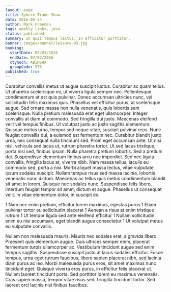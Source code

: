 ```yaml
---
layout: page
title: Sphere Trade Show
date: 2016-05-24
author: Mark Freeman
tags: weekly links, java
status: published
summary: In quis tempus lectus. In efficitur porttitor.
banner: images/banner/leisure-03.jpg
booking:
  startDate: 07/01/2016
  endDate: 07/02/2016
  ctyhocn: ABIHSHX
  groupCode: STS
published: true
---
```

Curabitur convallis metus ut augue suscipit luctus. Curabitur ac quam tellus. Ut pharetra scelerisque mi, ut viverra ligula semper nec. Pellentesque condimentum et est quis pulvinar. Donec accumsan ultricies nunc, vel sollicitudin felis maximus quis. Phasellus vel efficitur purus, at scelerisque augue. Sed ornare massa non nulla venenatis, quis lobortis sem scelerisque. Nulla pretium malesuada erat eget ullamcorper. Integer convallis at diam at commodo. Sed fringilla dui justo. Maecenas eleifend velit vel tempus finibus. Ut volutpat justo ac justo sagittis elementum. Quisque metus urna, tempor sed neque vitae, suscipit pulvinar eros. Nunc feugiat convallis dui, a euismod est fermentum nec.
Curabitur blandit justo urna, nec consequat nulla tincidunt sed. Proin eget accumsan ante. Ut nisi nisl, vehicula sed lacus ut, rutrum pharetra tortor. Ut sed lacus tristique, porta nisi sed, finibus ipsum. Nulla pharetra pretium lobortis. Sed a pretium dui. Suspendisse elementum finibus arcu nec imperdiet. Sed nec ligula convallis, fringilla lacus at, viverra nibh. Nam massa tellus, iaculis eu commodo sed, porta a nisi. Morbi aliquet massa lectus, vitae vulputate ipsum sodales suscipit. Nullam tempus risus sed massa lacinia, lobortis venenatis nunc dictum. Maecenas ac tellus quis metus condimentum blandit sit amet in lorem. Quisque nec sodales nunc. Suspendisse felis libero, interdum feugiat tempor sit amet, dictum et augue. Phasellus ut consequat velit. In vitae elementum dolor, in suscipit ex.

1 Nam nec enim pretium, efficitur lorem maximus, egestas purus
1 Etiam pulvinar tortor eu sollicitudin placerat
1 Aenean a risus at enim tristique rutrum
1 Ut tempor ligula sed ante eleifend efficitur
1 Nullam sollicitudin enim eu nisi accumsan, eget blandit augue consectetur
1 Ut volutpat metus eu vulputate convallis.

Nullam non malesuada mauris. Mauris nec sodales erat, a gravida libero. Praesent quis elementum augue. Duis ultrices semper enim, placerat fermentum turpis ullamcorper ac. Vestibulum tincidunt augue sed enim tempus sagittis. Suspendisse suscipit justo at lacus sodales efficitur. Fusce tempus, urna eget rutrum faucibus, libero sapien placerat nibh, sed lacinia diam purus ac leo. Morbi malesuada purus eros, sit amet maximus nunc tincidunt eget. Quisque viverra eros purus, in efficitur felis placerat ut. Nullam laoreet tincidunt porta. Sed porttitor lorem eu maximus venenatis. Cras sapien massa, tempor vitae risus sed, fringilla tincidunt tortor. Sed laoreet orci lacinia nisi finibus faucibus.

